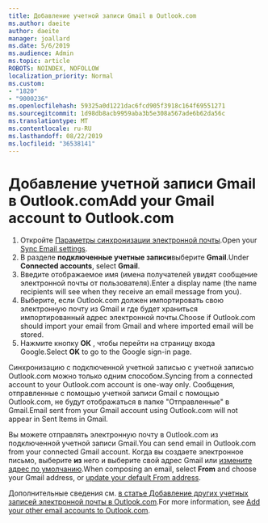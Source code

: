```yaml
---
title: Добавление учетной записи Gmail в Outlook.com
ms.author: daeite
author: daeite
manager: joallard
ms.date: 5/6/2019
ms.audience: Admin
ms.topic: article
ROBOTS: NOINDEX, NOFOLLOW
localization_priority: Normal
ms.custom:
- "1820"
- "9000236"
ms.openlocfilehash: 59325a0d1221dac6fcd905f3918c164f69551271
ms.sourcegitcommit: 1d98db8acb9959aba3b5e308a567ade6b62da56c
ms.translationtype: MT
ms.contentlocale: ru-RU
ms.lasthandoff: 08/22/2019
ms.locfileid: "36538141"
---
```

# <a name="add-your-gmail-account-to-outlookcom"></a><span data-ttu-id="28dd6-102">Добавление учетной записи Gmail в Outlook.com</span><span class="sxs-lookup"><span data-stu-id="28dd6-102">Add your Gmail account to Outlook.com</span></span>

1. <span data-ttu-id="28dd6-103">Откройте [Параметры синхронизации электронной почты](https://go.microsoft.com/fwlink/?linkid=875264).</span><span class="sxs-lookup"><span data-stu-id="28dd6-103">Open your [Sync Email settings](https://go.microsoft.com/fwlink/?linkid=875264).</span></span>
2. <span data-ttu-id="28dd6-104">В разделе **подключенные учетные записи**выберите **Gmail**.</span><span class="sxs-lookup"><span data-stu-id="28dd6-104">Under **Connected accounts**, select **Gmail**.</span></span>
3. <span data-ttu-id="28dd6-105">Введите отображаемое имя (имена получателей увидят сообщение электронной почты от пользователя).</span><span class="sxs-lookup"><span data-stu-id="28dd6-105">Enter a display name (the name recipients will see when they receive an email message from you).</span></span>
4. <span data-ttu-id="28dd6-106">Выберите, если Outlook.com должен импортировать свою электронную почту из Gmail и где будет храниться импортированный адрес электронной почты.</span><span class="sxs-lookup"><span data-stu-id="28dd6-106">Choose if Outlook.com should import your email from Gmail and where imported email will be stored.</span></span>
5. <span data-ttu-id="28dd6-107">Нажмите кнопку **ОК** , чтобы перейти на страницу входа Google.</span><span class="sxs-lookup"><span data-stu-id="28dd6-107">Select **OK** to go to the Google sign-in page.</span></span>

<span data-ttu-id="28dd6-108">Синхронизацию с подключенной учетной записью с учетной записью Outlook.com можно только одним способом.</span><span class="sxs-lookup"><span data-stu-id="28dd6-108">Syncing from a connected account to your Outlook.com account is one-way only.</span></span> <span data-ttu-id="28dd6-109">Сообщения, отправленные с помощью учетной записи Gmail с помощью Outlook.com, не будут отображаться в папке "Отправленные" в Gmail.</span><span class="sxs-lookup"><span data-stu-id="28dd6-109">Email sent from your Gmail account using Outlook.com will not appear in Sent Items in Gmail.</span></span>

<span data-ttu-id="28dd6-110">Вы можете отправлять электронную почту в Outlook.com из подключенной учетной записи Gmail.</span><span class="sxs-lookup"><span data-stu-id="28dd6-110">You can send email in Outlook.com from your connected Gmail account.</span></span> <span data-ttu-id="28dd6-111">Когда вы создаете электронное письмо, выберите **из** него и выберите свой адрес Gmail или [измените адрес по умолчанию](https://go.microsoft.com/fwlink/?linkid=875264).</span><span class="sxs-lookup"><span data-stu-id="28dd6-111">When composing an email, select **From** and choose your Gmail address, or [update your default From address](https://go.microsoft.com/fwlink/?linkid=875264).</span></span>

<span data-ttu-id="28dd6-112">Дополнительные сведения см. [в статье Добавление других учетных записей электронной почты в Outlook.com](https://support.office.com/article/c5224df4-5885-4e79-91ba-523aa743f0ba?wt.mc_id=Office_Outlook_com_Alchemy).</span><span class="sxs-lookup"><span data-stu-id="28dd6-112">For more information, see [Add your other email accounts to Outlook.com](https://support.office.com/article/c5224df4-5885-4e79-91ba-523aa743f0ba?wt.mc_id=Office_Outlook_com_Alchemy).</span></span>